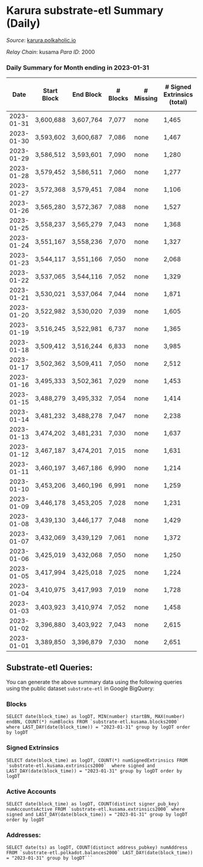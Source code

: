 # Karura substrate-etl Summary (Daily)

_Source_: [karura.polkaholic.io](https://karura.polkaholic.io)

*Relay Chain*: kusama
*Para ID*: 2000



### Daily Summary for Month ending in 2023-01-31


| Date | Start Block | End Block | # Blocks | # Missing | # Signed Extrinsics (total) | # Active Accounts | # Addresses with Balances | # Events | # Transfers | # XCM Transfers In | # XCM Transfers Out |
| ---- | ----------- | --------- | -------- | --------- | --------------------------- | ----------------- | ------------------------- | -------- | ----------- | ------------------ | ------------------- |
| 2023-01-31 | 3,600,688 | 3,607,764 | 7,077 | none  | 1,465 | 164 | 94,704 | 61,533 | 1,332 ($518,718) | 83 ($37,780.33) | 109 ($80,197.79) |
| 2023-01-30 | 3,593,602 | 3,600,687 | 7,086 | none  | 1,467 | 194 | 94,680 | 61,747 | 1,337 ($231,695) | 101 ($44,016.08) | 97 ($68,084.84) |
| 2023-01-29 | 3,586,512 | 3,593,601 | 7,090 | none  | 1,280 | 169 | 94,665 | 60,604 | 1,246 ($223,506) | 107 ($55,914.91) | 108 ($57,243.58) |
| 2023-01-28 | 3,579,452 | 3,586,511 | 7,060 | none  | 1,277 | 148 | 94,643 | 60,364 | 1,143 ($290,683) | 81 ($43,378.98) | 84 ($47,550.06) |
| 2023-01-27 | 3,572,368 | 3,579,451 | 7,084 | none  | 1,106 | 137 | 94,633 | 58,480 | 904 ($208,901) | 93 ($44,768.30) | 96 ($39,560.26) |
| 2023-01-26 | 3,565,280 | 3,572,367 | 7,088 | none  | 1,527 | 140 | 94,620 | 62,411 | 1,444 ($405,322) | 108 ($32,930.71) | 96 ($34,404.57) |
| 2023-01-25 | 3,558,237 | 3,565,279 | 7,043 | none  | 1,368 | 145 | 94,609 | 60,691 | 1,207 ($211,913) | 93 ($47,440.05) | 125 ($41,144.28) |
| 2023-01-24 | 3,551,167 | 3,558,236 | 7,070 | none  | 1,327 | 161 | 94,594 | 60,771 | 1,208 ($221,972) | 126 ($42,808.68) | 153 ($53,906.34) |
| 2023-01-23 | 3,544,117 | 3,551,166 | 7,050 | none  | 2,068 | 164 | 94,584 | 67,644 | 2,190 ($525,023) | 192 ($134,901) | 194 ($130,108) |
| 2023-01-22 | 3,537,065 | 3,544,116 | 7,052 | none  | 1,329 | 141 | 94,569 | 60,952 | 1,374 ($349,064) | 103 ($37,822.53) | 127 ($59,981.16) |
| 2023-01-21 | 3,530,021 | 3,537,064 | 7,044 | none  | 1,871 | 191 | 94,551 | 65,946 | 2,052 ($572,722) | 130 ($54,165.48) | 158 ($50,211.11) |
| 2023-01-20 | 3,522,982 | 3,530,020 | 7,039 | none  | 1,605 | 158 | 94,529 | 64,041 | 1,733 ($400,459) | 179 ($81,634.03) | 188 ($119,170) |
| 2023-01-19 | 3,516,245 | 3,522,981 | 6,737 | none  | 1,365 | 139 | 94,509 | 59,539 | 1,386 ($260,617) | 164 ($61,405.37) | 167 ($72,371.75) |
| 2023-01-18 | 3,509,412 | 3,516,244 | 6,833 | none  | 3,985 | 177 | 94,497 | 76,526 | 2,245 ($529,931) | 279 ($131,704) | 258 ($139,504) |
| 2023-01-17 | 3,502,362 | 3,509,411 | 7,050 | none  | 2,512 | 215 | 94,484 | 72,129 | 2,654 ($488,015) | 307 ($95,390.56) | 313 ($144,893) |
| 2023-01-16 | 3,495,333 | 3,502,361 | 7,029 | none  | 1,453 | 157 | 94,461 | 61,695 | 1,458 ($307,257) | 102 ($17,791.55) | 111 ($38,297.50) |
| 2023-01-15 | 3,488,279 | 3,495,332 | 7,054 | none  | 1,414 | 175 | 94,445 | 61,829 | 1,439 ($313,846) | 115 ($25,088.26) | 118 ($27,852.14) |
| 2023-01-14 | 3,481,232 | 3,488,278 | 7,047 | none  | 2,238 | 172 | 94,427 | 68,636 | 2,265 ($500,317) | 163 ($61,491.14) | 206 ($72,718.38) |
| 2023-01-13 | 3,474,202 | 3,481,231 | 7,030 | none  | 1,637 | 208 | 94,408 | 63,256 | 1,677 ($371,845) | 106 ($48,914.81) | 117 ($59,872.77) |
| 2023-01-12 | 3,467,187 | 3,474,201 | 7,015 | none  | 1,631 | 194 | 94,388 | 62,227 | 1,414 ($316,059) | 87 ($16,340.08) | 131 ($40,180.26) |
| 2023-01-11 | 3,460,197 | 3,467,186 | 6,990 | none  | 1,214 | 168 | 94,368 | 59,086 | 1,092 ($380,333) | 85 ($21,866.69) | 118 ($34,730.71) |
| 2023-01-10 | 3,453,206 | 3,460,196 | 6,991 | none  | 1,259 | 148 | 94,349 | 59,267 | 1,026 ($190,542) | 92 ($38,474.06) | 100 ($76,674.49) |
| 2023-01-09 | 3,446,178 | 3,453,205 | 7,028 | none  | 1,231 | 146 | 94,332 | 59,739 | 1,138 ($167,597) | 113 ($24,113.65) | 132 ($21,615.69) |
| 2023-01-08 | 3,439,130 | 3,446,177 | 7,048 | none  | 1,429 | 132 | 94,318 | 61,135 | 1,246 ($199,062) | 102 ($14,219.14) | 135 ($22,104.06) |
| 2023-01-07 | 3,432,069 | 3,439,129 | 7,061 | none  | 1,372 | 142 | 94,302 | 60,216 | 1,024 ($180,909) | 110 ($18,036.24) | 102 ($19,634.72) |
| 2023-01-06 | 3,425,019 | 3,432,068 | 7,050 | none  | 1,250 | 157 | 94,284 | 59,899 | 1,213 ($214,053) | 67 ($15,081.40) | 84 ($16,437.52) |
| 2023-01-05 | 3,417,994 | 3,425,018 | 7,025 | none  | 1,224 | 140 | 94,265 | 59,213 | 1,067 ($183,352) | 64 ($8,924.57) | 93 ($19,715.47) |
| 2023-01-04 | 3,410,975 | 3,417,993 | 7,019 | none  | 1,728 | 163 | 94,255 | 63,738 | 1,719 ($465,032) | 96 ($59,013.74) | 140 ($66,764.40) |
| 2023-01-03 | 3,403,923 | 3,410,974 | 7,052 | none  | 1,458 | 157 | 94,244 | 61,442 | 1,379 ($367,462) | 69 ($18,958.51) | 96 ($21,926.27) |
| 2023-01-02 | 3,396,880 | 3,403,922 | 7,043 | none  | 2,615 | 193 | 94,231 | 72,270 | 2,845 ($1,011,558) | 135 ($43,085.95) | 165 ($73,834.97) |
| 2023-01-01 | 3,389,850 | 3,396,879 | 7,030 | none  | 2,651 | 178 | 94,220 | 71,467 | 2,477 ($789,598) | 163 ($51,773.52) | 169 ($55,143.63) |

## Substrate-etl Queries:
You can generate the above summary data using the following queries using the public dataset `substrate-etl` in Google BigQuery:


### Blocks
```
SELECT date(block_time) as logDT, MIN(number) startBN, MAX(number) endBN, COUNT(*) numBlocks FROM `substrate-etl.kusama.blocks2000`  where LAST_DAY(date(block_time)) = "2023-01-31" group by logDT order by logDT
```


### Signed Extrinsics
```
SELECT date(block_time) as logDT, COUNT(*) numSignedExtrinsics FROM `substrate-etl.kusama.extrinsics2000`  where signed and LAST_DAY(date(block_time)) = "2023-01-31" group by logDT order by logDT
```


### Active Accounts
```
SELECT date(block_time) as logDT, COUNT(distinct signer_pub_key) numAccountsActive FROM `substrate-etl.kusama.extrinsics2000` where signed and LAST_DAY(date(block_time)) = "2023-01-31" group by logDT order by logDT
```


### Addresses:
```
SELECT date(ts) as logDT, COUNT(distinct address_pubkey) numAddress FROM `substrate-etl.polkadot.balances2000` LAST_DAY(date(block_time)) = "2023-01-31" group by logDT```

